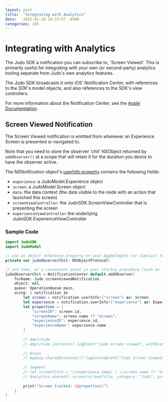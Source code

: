 ```yaml
---
layout: post
title:  "Integrating with Analytics"
date:   2022-01-18 14:33:57 -0500
categories: iOS
---
```

# Integrating with Analytics

The Judo SDK a notification you can subscribe to, 'Screen Viewed'. This is primarily useful for integrating with your own (or second-party) analytics tooling separate from Judo's own analytics features.

The Judo SDK broadcasts it onto iOS' Notification Center, with references to the SDK's model objects, and also references to the SDK's view controllers.

For more information about the Notification Center, see the [Apple Documentation](https://developer.apple.com/documentation/foundation/notificationcenter).

## Screen Viewed Notification

The Screen Viewed notification is emitted from whenever an Experience Screen is presented or navigated to.

Note that you need to store the observer 'chit' NSObject returned by `addObserver()` at a scope that will retain it for the duration you desire to have the observer active.

The NSNotification object's [userInfo property](https://developer.apple.com/documentation/foundation/nsnotification/1409222-userinfo) contains the following fields:

- `experience`: a JudoModel.Experience object
- `screen`: a JudoModel.Screen object
- `data`: the data context (the data visible to the node with an action that launched this screen)
- `screenViewController`: the JudoSDK.ScreenViewController that is presenting the screen
- `experienceViewController` the underlying JudoSDK.ExperienceViewController

### Sample Code

```swift
import JudoSDK
import JudoModel

// use an object reference property on your AppDelegate (or similar) to store the chit you get back from `NotificationCenter.default.addObserver`
private var judoObserverChit: NSObjectProtocol!

// and then, at a convenient point in your startup procedure (such as `application:didFinishLaunchingWithOptions:`), add an observer to iOS' Notification Center for the Judo Screen Viewed notification:
judoObserverChit = NotificationCenter.default.addObserver(
    forName: Judo.screenViewedNotification,
    object: nil,
    queue: OperationQueue.main,
    using: { notification in
        let screen = notification.userInfo!["screen"] as! Screen
        let experience = notification.userInfo!["experience"] as! Experience
        let properties = [
            "screenID": screen.id,
            "screenName": screen.name ?? "Screen",
            "experienceID": experience.id,
            "experienceName": experience.name
        ]
        
        // Amplitude
        // Amplitude.instance().logEvent("judo screen viewed", withEventProperties: properties)
        
        // Braze
        // Appboy.sharedInstance()?.logCustomEvent("Judo Screen Viewed", withProperties: properties)
        
        // Segment
        // let screenTitle = "\(experience.name) / \(screen.name ?? "Screen")"
        // Analytics.shared().screen(screenTitle, category: "Judo", properties: properties)
        
        print("Screen tracked: \(properties)")
    }
)
```

